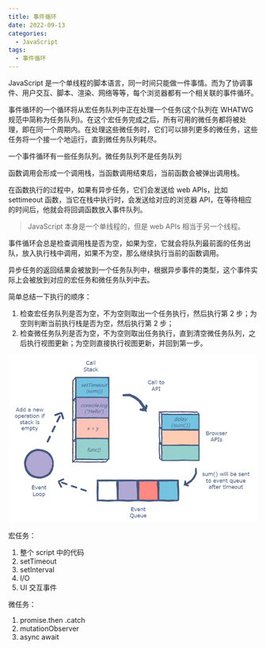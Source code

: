 ```yaml
---
title: 事件循环
date: 2022-09-13
categories:
  - JavaScript
tags:
  - 事件循环
---
```


JavaScript 是一个单线程的脚本语言，同一时间只能做一件事情。而为了协调事件、用户交互、脚本、渲染、网络等等，每个浏览器都有一个相关联的事件循环。

事件循环的一个循环将从宏任务队列中正在处理一个任务(这个队列在 WHATWG 规范中简称为任务队列)。在这个宏任务完成之后，所有可用的微任务都将被处理，即在同一个周期内。在处理这些微任务时，它们可以排列更多的微任务，这些任务将一个接一个地运行，直到微任务队列耗尽。

一个事件循环有一些任务队列。微任务队列不是任务队列

函数调用会形成一个调用栈，当函数调用结束后，当前函数会被弹出调用栈。

在函数执行的过程中，如果有异步任务，它们会发送给 web APIs，比如 settimeout 函数，当它在栈中执行时，会发送给对应的浏览器 API，在等待相应的时间后，他就会将回调函数放入事件队列。

> JavaScript 本身是一个单线程的，但是 web APIs 相当于另一个线程。

事件循环会总是检查调用栈是否为空，如果为空，它就会将队列最前面的任务出队，放入执行栈中调用，如果不为空，那么继续执行当前的函数调用。

异步任务的返回结果会被放到一个任务队列中，根据异步事件的类型，这个事件实际上会被放到对应的宏任务和微任务队列中去。

简单总结一下执行的顺序：

1. 检查宏任务队列是否为空，不为空则取出一个任务执行，然后执行第 2 步；为空则判断当前执行栈是否为空，然后执行第 2 步；
2. 检查微任务队列是否为空，不为空则取出任务执行，直到清空微任务队列，之后执行视图更新；为空则直接执行视图更新，并回到第一步。

![事件循环](./img/0017/event-loop.png)

宏任务：

1. 整个 script 中的代码
2. setTimeout
3. setInterval
4. I/O
5. UI 交互事件

微任务：

1. promise.then .catch
2. mutationObserver
3. async await